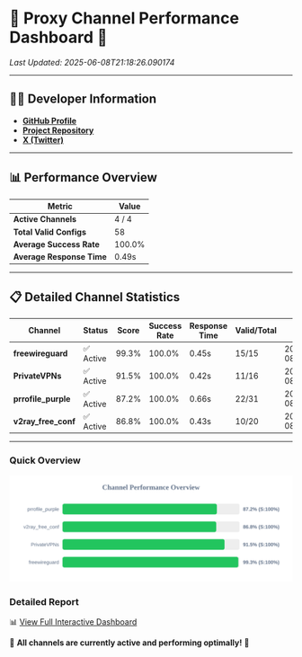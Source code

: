 # 🌟 Proxy Channel Performance Dashboard 🌟

_Last Updated: 2025-06-08T21:18:26.090174_

---

## 👩‍💻 Developer Information

- **[GitHub Profile](https://github.com/4n0nymou3)**  
- **[Project Repository](https://github.com/4n0nymou3/multi-proxy-config-fetcher)**  
- **[X (Twitter)](https://x.com/4n0nymou3)**  

---

## 📊 Performance Overview

| Metric                | Value       |
|-----------------------|-------------|
| **Active Channels**   | 4 / 4       |
| **Total Valid Configs** | 58          |
| **Average Success Rate** | 100.0%      |
| **Average Response Time** | 0.49s       |

---

## 📋 Detailed Channel Statistics

| Channel          | Status     | Score  | Success Rate | Response Time | Valid/Total | Last Success               |
|------------------|------------|--------|--------------|---------------|-------------|----------------------------|
| **freewireguard**  | ✅ Active  | 99.3%  | 100.0% | 0.45s         | 15/15       | 2025-06-08T21:18:26.088385 |
| **PrivateVPNs**  | ✅ Active  | 91.5%  | 100.0% | 0.42s         | 11/16       | 2025-06-08T21:18:25.612800 |
| **prrofile_purple**  | ✅ Active  | 87.2%  | 100.0% | 0.66s         | 22/31       | 2025-06-08T21:18:24.655075 |
| **v2ray_free_conf**  | ✅ Active  | 86.8%  | 100.0% | 0.43s         | 10/20       | 2025-06-08T21:18:25.153027 |

---

### Quick Overview
<div align="center">
  <a href="https://raw.githubusercontent.com/nullluser/NullRepo/refs/heads/main/assets/channel_stats_chart.svg">
    <img src="https://raw.githubusercontent.com/nullluser/NullRepo/refs/heads/main/assets/channel_stats_chart.svg" alt="Source Performance Statistics" width="800">
  </a>
</div>

### Detailed Report
📊 [View Full Interactive Dashboard](https://htmlpreview.github.io/?https://github.com/nullluser/NullRepo/blob/main/assets/performance_report.html)

🎉 **All channels are currently active and performing optimally!** 🎉
